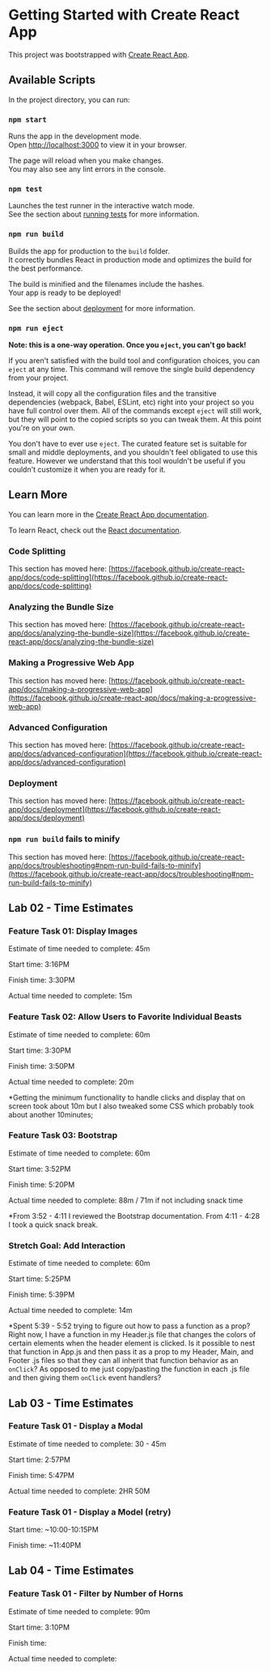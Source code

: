 # Getting Started with Create React App

This project was bootstrapped with [Create React App](https://github.com/facebook/create-react-app).

## Available Scripts

In the project directory, you can run:

### `npm start`

Runs the app in the development mode.\
Open [http://localhost:3000](http://localhost:3000) to view it in your browser.

The page will reload when you make changes.\
You may also see any lint errors in the console.

### `npm test`

Launches the test runner in the interactive watch mode.\
See the section about [running tests](https://facebook.github.io/create-react-app/docs/running-tests) for more information.

### `npm run build`

Builds the app for production to the `build` folder.\
It correctly bundles React in production mode and optimizes the build for the best performance.

The build is minified and the filenames include the hashes.\
Your app is ready to be deployed!

See the section about [deployment](https://facebook.github.io/create-react-app/docs/deployment) for more information.

### `npm run eject`

**Note: this is a one-way operation. Once you `eject`, you can't go back!**

If you aren't satisfied with the build tool and configuration choices, you can `eject` at any time. This command will remove the single build dependency from your project.

Instead, it will copy all the configuration files and the transitive dependencies (webpack, Babel, ESLint, etc) right into your project so you have full control over them. All of the commands except `eject` will still work, but they will point to the copied scripts so you can tweak them. At this point you're on your own.

You don't have to ever use `eject`. The curated feature set is suitable for small and middle deployments, and you shouldn't feel obligated to use this feature. However we understand that this tool wouldn't be useful if you couldn't customize it when you are ready for it.

## Learn More

You can learn more in the [Create React App documentation](https://facebook.github.io/create-react-app/docs/getting-started).

To learn React, check out the [React documentation](https://reactjs.org/).

### Code Splitting

This section has moved here: [https://facebook.github.io/create-react-app/docs/code-splitting](https://facebook.github.io/create-react-app/docs/code-splitting)

### Analyzing the Bundle Size

This section has moved here: [https://facebook.github.io/create-react-app/docs/analyzing-the-bundle-size](https://facebook.github.io/create-react-app/docs/analyzing-the-bundle-size)

### Making a Progressive Web App

This section has moved here: [https://facebook.github.io/create-react-app/docs/making-a-progressive-web-app](https://facebook.github.io/create-react-app/docs/making-a-progressive-web-app)

### Advanced Configuration

This section has moved here: [https://facebook.github.io/create-react-app/docs/advanced-configuration](https://facebook.github.io/create-react-app/docs/advanced-configuration)

### Deployment

This section has moved here: [https://facebook.github.io/create-react-app/docs/deployment](https://facebook.github.io/create-react-app/docs/deployment)

### `npm run build` fails to minify

This section has moved here: [https://facebook.github.io/create-react-app/docs/troubleshooting#npm-run-build-fails-to-minify](https://facebook.github.io/create-react-app/docs/troubleshooting#npm-run-build-fails-to-minify)


## Lab 02 - Time Estimates

### Feature Task 01: Display Images

Estimate of time needed to complete: 45m

Start time: 3:16PM

Finish time: 3:30PM

Actual time needed to complete: 15m

### Feature Task 02: Allow Users to Favorite Individual Beasts

Estimate of time needed to complete: 60m

Start time: 3:30PM

Finish time: 3:50PM

Actual time needed to complete: 20m

*Getting the minimum functionality to handle clicks and display that on screen took about 10m but I also tweaked some CSS which probably took about another 10minutes; 

### Feature Task 03: Bootstrap

Estimate of time needed to complete: 60m

Start time: 3:52PM

Finish time: 5:20PM

Actual time needed to complete: 88m / 71m if not including snack time

*From 3:52 - 4:11 I reviewed the Bootstrap documentation. From 4:11 - 4:28 I took a quick snack break.

### Stretch Goal: Add Interaction

Estimate of time needed to complete: 60m

Start time: 5:25PM

Finish time: 5:39PM

Actual time needed to complete: 14m

*Spent 5:39 - 5:52 trying to figure out how to pass a function as a prop? Right now, I have a function in my Header.js file that changes the colors of certain elements when the header element is clicked. Is it possible to nest that function in App.js and then pass it as a prop to my Header, Main, and Footer .js files so that they can all inherit that function behavior as an `onClick`? As opposed to me just copy/pasting the function in each .js file and then giving them `onClick` event handlers?

## Lab 03 - Time Estimates

### Feature Task 01 - Display a Modal

Estimate of time needed to complete: 30 - 45m

Start time: 2:57PM

Finish time: 5:47PM

Actual time needed to complete: 2HR 50M

### Feature Task 01 - Display a Model (retry)

Start time: ~10:00-10:15PM

Finish time: ~11:40PM

## Lab 04 - Time Estimates

### Feature Task 01 - Filter by Number of Horns

Estimate of time needed to complete: 90m

Start time: 3:10PM

Finish time: 

Actual time needed to complete: 